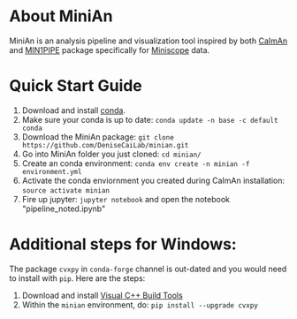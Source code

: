 # About MiniAn

MiniAn is an analysis pipeline and visualization tool inspired by both [CaImAn](https://github.com/flatironinstitute/CaImAn) and [MIN1PIPE](https://github.com/JinghaoLu/MIN1PIPE) package specifically for [Miniscope](http://miniscope.org/index.php/Main_Page) data.

# Quick Start Guide
1. Download and install [conda](https://conda.io/projects/conda/en/latest/).
2. Make sure your conda is up to date: `conda update -n base -c default conda`
2. Download the MiniAn package: `git clone https://github.com/DeniseCaiLab/minian.git`
3. Go into MiniAn folder you just cloned: `cd minian/`
4. Create an conda environment: `conda env create -n minian -f environment.yml`
5. Activate the conda enviornment you created during CaImAn installation: `source activate minian`
6. Fire up jupyter: `jupyter notebook` and open the notebook "pipeline_noted.ipynb"

# Additional steps for Windows:
The package `cvxpy` in `conda-forge` channel is out-dated and you would need to install with `pip`. Here are the steps:
1. Download and install [Visual C++ Build Tools](https://visualstudio.microsoft.com/visual-cpp-build-tools/)
2. Within the `minian` environment, do: `pip install --upgrade cvxpy`
